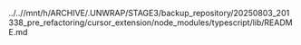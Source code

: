 ../..//mnt/h/ARCHIVE/.UNWRAP/STAGE3/backup_repository/20250803_201338_pre_refactoring/cursor_extension/node_modules/typescript/lib/README.md